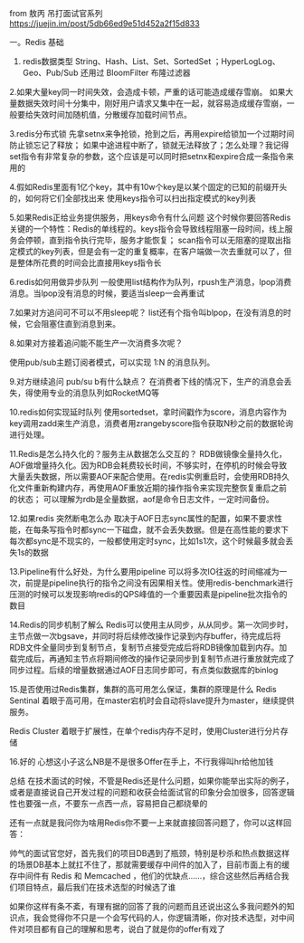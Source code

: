 from 敖丙 吊打面试官系列
https://juejin.im/post/5db66ed9e51d452a2f15d833

一。Redis 基础
1. redis数据类型
String、Hash、List、Set、SortedSet ；HyperLogLog、Geo、Pub/Sub
还用过 BloomFilter 布隆过滤器

2.如果大量key同一时间失效，会造成卡顿，严重的话可能造成缓存雪崩。
如果大量数据失效时间十分集中，刚好用户请求又集中在一起，就容易造成缓存雪崩，一般要给失效时间加随机值，分散缓存加载时间节点。

3.redis分布式锁 
先拿setnx来争抢锁，抢到之后，再用expire给锁加一个过期时间防止锁忘记了释放； 如果中途进程中断了，锁就无法释放了；怎么处理？我记得set指令有非常复杂的参数，这个应该是可以同时把setnx和expire合成一条指令来用的

4.假如Redis里面有1亿个key，其中有10w个key是以某个固定的已知的前缀开头的，如何将它们全部找出来
使用keys指令可以扫出指定模式的key列表

5.如果Redis正给业务提供服务，用keys命令有什么问题
这个时候你要回答Redis关键的一个特性：Redis的单线程的。keys指令会导致线程阻塞一段时间，线上服务会停顿，直到指令执行完毕，服务才能恢复；
scan指令可以无阻塞的提取出指定模式的key列表，但是会有一定的重复概率，在客户端做一次去重就可以了，但是整体所花费的时间会比直接用keys指令长

6.redis如何用做异步队列
一般使用list结构作为队列，rpush生产消息，lpop消费消息。当lpop没有消息的时候，要适当sleep一会再重试

7.如果对方追问可不可以不用sleep呢？
list还有个指令叫blpop，在没有消息的时候，它会阻塞住直到消息到来。



8.如果对方接着追问能不能生产一次消费多次呢？

使用pub/sub主题订阅者模式，可以实现 1:N 的消息队列。





9.对方继续追问 pub/su b有什么缺点？
在消费者下线的情况下，生产的消息会丢失，得使用专业的消息队列如RocketMQ等

10.redis如何实现延时队列
使用sortedset，拿时间戳作为score，消息内容作为key调用zadd来生产消息，消费者用zrangebyscore指令获取N秒之前的数据轮询进行处理。

11.Redis是怎么持久化的？服务主从数据怎么交互的？
RDB做镜像全量持久化，AOF做增量持久化。因为RDB会耗费较长时间，不够实时，在停机的时候会导致大量丢失数据，所以需要AOF来配合使用。在redis实例重启时，会使用RDB持久化文件重新构建内存，再使用AOF重放近期的操作指令来实现完整恢复重启之前的状态；
可以理解为rdb是全量数据，aof是命令日志文件，一定时间备份。

12.如果redis 突然断电怎么办
取决于AOF日志sync属性的配置，如果不要求性能，在每条写指令时都sync一下磁盘，就不会丢失数据。但是在高性能的要求下每次都sync是不现实的，一般都使用定时sync，比如1s1次，这个时候最多就会丢失1s的数据


13.Pipeline有什么好处，为什么要用pipeline
可以将多次IO往返的时间缩减为一次，前提是pipeline执行的指令之间没有因果相关性。使用redis-benchmark进行压测的时候可以发现影响redis的QPS峰值的一个重要因素是pipeline批次指令的数目

14.Redis的同步机制了解么
Redis可以使用主从同步，从从同步。第一次同步时，主节点做一次bgsave，并同时将后续修改操作记录到内存buffer，待完成后将RDB文件全量同步到复制节点，复制节点接受完成后将RDB镜像加载到内存。加载完成后，再通知主节点将期间修改的操作记录同步到复制节点进行重放就完成了同步过程。后续的增量数据通过AOF日志同步即可，有点类似数据库的binlog

15.是否使用过Redis集群，集群的高可用怎么保证，集群的原理是什么
Redis Sentinal 着眼于高可用，在master宕机时会自动将slave提升为master，继续提供服务。

Redis Cluster 着眼于扩展性，在单个redis内存不足时，使用Cluster进行分片存储



16.好的 心想这小子这么NB是不是很多Offer在手上，不行我得叫hr给他加钱


总结
在技术面试的时候，不管是Redis还是什么问题，如果你能举出实际的例子，或者是直接说自己开发过程的问题和收获会给面试官的印象分会加很多，回答逻辑性也要强一点，不要东一点西一点，容易把自己都绕晕的


还有一点就是我问你为啥用Redis你不要一上来就直接回答问题了，你可以这样回答：

帅气的面试官您好，首先我们的项目DB遇到了瓶颈，特别是秒杀和热点数据这样的场景DB基本上就扛不住了，那就需要缓存中间件的加入了，目前市面上有的缓存中间件有 Redis 和 Memcached ，他们的优缺点……，综合这些然后再结合我们项目特点，最后我们在技术选型的时候选了谁


如果你这样有条不紊，有理有据的回答了我的问题而且还说出这么多我问题外的知识点，我会觉得你不只是一个会写代码的人，你逻辑清晰，你对技术选型，对中间件对项目都有自己的理解和思考，说白了就是你的offer有戏了


